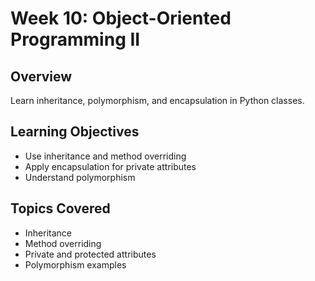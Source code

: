 # Week 10: Object-Oriented Programming II

## Overview
Learn inheritance, polymorphism, and encapsulation in Python classes.

## Learning Objectives
- Use inheritance and method overriding
- Apply encapsulation for private attributes
- Understand polymorphism

## Topics Covered
- Inheritance
- Method overriding
- Private and protected attributes
- Polymorphism examples

